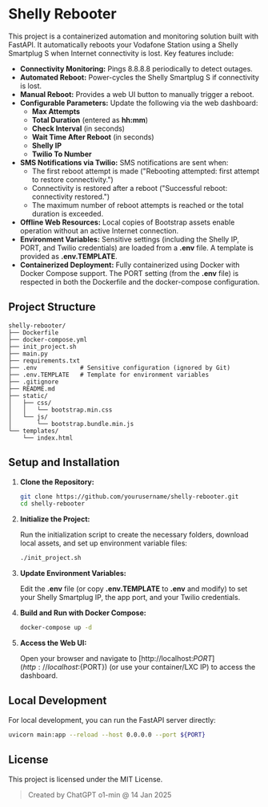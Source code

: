 # Shelly Rebooter

This project is a containerized automation and monitoring solution built with FastAPI. It automatically reboots your Vodafone Station using a Shelly Smartplug S when Internet connectivity is lost. Key features include:

- **Connectivity Monitoring:** Pings 8.8.8.8 periodically to detect outages.
- **Automated Reboot:** Power-cycles the Shelly Smartplug S if connectivity is lost.
- **Manual Reboot:** Provides a web UI button to manually trigger a reboot.
- **Configurable Parameters:** Update the following via the web dashboard:
  - **Max Attempts**
  - **Total Duration** (entered as **hh:mm**)
  - **Check Interval** (in seconds)
  - **Wait Time After Reboot** (in seconds)
  - **Shelly IP**
  - **Twilio To Number**
- **SMS Notifications via Twilio:** SMS notifications are sent when:
  - The first reboot attempt is made ("Rebooting attempted: first attempt to restore connectivity.")
  - Connectivity is restored after a reboot ("Successful reboot: connectivity restored.")
  - The maximum number of reboot attempts is reached or the total duration is exceeded.
- **Offline Web Resources:** Local copies of Bootstrap assets enable operation without an active Internet connection.
- **Environment Variables:** Sensitive settings (including the Shelly IP, PORT, and Twilio credentials) are loaded from a **.env** file. A template is provided as **.env.TEMPLATE**.
- **Containerized Deployment:** Fully containerized using Docker with Docker Compose support. The PORT setting (from the **.env** file) is respected in both the Dockerfile and the docker-compose configuration.

## Project Structure

```
shelly-rebooter/
├── Dockerfile
├── docker-compose.yml
├── init_project.sh
├── main.py
├── requirements.txt
├── .env            # Sensitive configuration (ignored by Git)
├── .env.TEMPLATE   # Template for environment variables
├── .gitignore
├── README.md
├── static/
│   ├── css/
│   │   └── bootstrap.min.css
│   └── js/
│       └── bootstrap.bundle.min.js
└── templates/
    └── index.html
```

## Setup and Installation

1. **Clone the Repository:**

   ```bash
   git clone https://github.com/yourusername/shelly-rebooter.git
   cd shelly-rebooter
   ```

2. **Initialize the Project:**

   Run the initialization script to create the necessary folders, download local assets, and set up environment variable files:

   ```bash
   ./init_project.sh
   ```

3. **Update Environment Variables:**

   Edit the **.env** file (or copy **.env.TEMPLATE** to **.env** and modify) to set your Shelly Smartplug IP, the app port, and your Twilio credentials.

4. **Build and Run with Docker Compose:**

   ```bash
   docker-compose up -d
   ```

5. **Access the Web UI:**

   Open your browser and navigate to [http://localhost:${PORT}](http://localhost:${PORT}) (or use your container/LXC IP) to access the dashboard.

## Local Development

For local development, you can run the FastAPI server directly:

```bash
uvicorn main:app --reload --host 0.0.0.0 --port ${PORT}
```

## License

This project is licensed under the MIT License.

> Created by ChatGPT o1-min @ 14 Jan 2025
